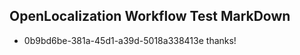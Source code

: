## OpenLocalization Workflow Test MarkDown
* 0b9bd6be-381a-45d1-a39d-5018a338413e thanks!

<!--HONumber=Jul16_HO2-->


